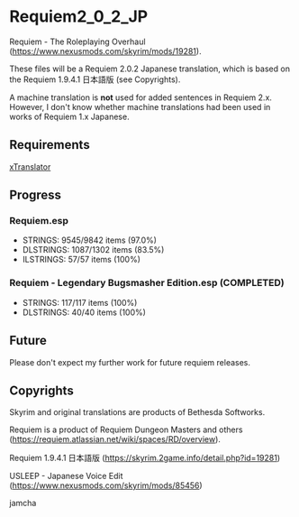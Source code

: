 # Requiem2_0_2_JP

Requiem - The Roleplaying Overhaul (https://www.nexusmods.com/skyrim/mods/19281).

These files will be a Requiem 2.0.2 Japanese translation, which is based on the Requiem 1.9.4.1 日本語版 (see Copyrights). 

A machine translation is **not** used for added sentences in Requiem 2.x. However, I don't know whether machine translations had been used in  works of Requiem 1.x Japanese.

## Requirements
[xTranslator](https://www.nexusmods.com/skyrimspecialedition/mods/134)

## Progress

### Requiem.esp
- STRINGS: 9545/9842 items (97.0%)
- DLSTRINGS: 1087/1302 items (83.5%)
- ILSTRINGS: 57/57 items (100%)

### Requiem - Legendary Bugsmasher Edition.esp (COMPLETED)
- STRINGS: 117/117 items (100%)
- DLSTRINGS: 40/40 items (100%)

## Future

Please don't expect my further work for future requiem releases.

## Copyrights

Skyrim and original translations are products of Bethesda Softworks.

Requiem is a product of Requiem Dungeon Masters and others (https://requiem.atlassian.net/wiki/spaces/RD/overview).

Requiem 1.9.4.1 日本語版 (https://skyrim.2game.info/detail.php?id=19281)

USLEEP - Japanese Voice Edit (https://www.nexusmods.com/skyrim/mods/85456)

jamcha
